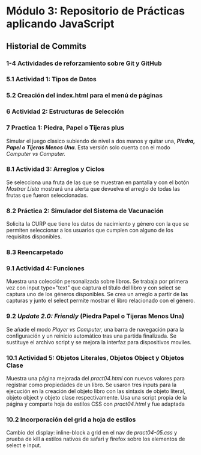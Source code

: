 # Módulo 3: Repositorio de Prácticas aplicando JavaScript

## Historial de Commits

### 1-4 Actividades de reforzamiento sobre Git y GitHub

### 5.1 Actividad 1: Tipos de Datos

### 5.2 Creación del index.html para el menú de páginas

### 6 Actividad 2: Estructuras de Selección

### 7 Practica 1: Piedra, Papel o Tijeras plus

Simular el juego clasico subiendo de nivel a dos manos y quitar una, ***Piedra, Papel o Tijeras Menos Una***. Esta versión solo cuenta con el modo _Computer vs Computer._

### 8.1 Actividad 3: Arreglos y Ciclos

Se selecciona una fruta de las que se muestran en pantalla y con el botón _Mostrar Lista_ mostrará una alerta que devuelva el arreglo de todas las frutas que fueron seleccionadas.

### 8.2 Práctica 2: Simulador del Sistema de Vacunación

Solicita la CURP que tiene los datos de nacimiento y género con la que se permiten seleccionar a los usuarios que cumplen con alguno de los requisitos disponibles.

### 8.3 Reencarpetado

### 9.1 Actividad 4: Funciones

Muestra una colección personalizada sobre libros. Se trabaja por primera vez con input type="text" que captura el título del libro y con select se captura uno de los géneros disponibles. Se crea un arreglo a partir de las capturas y junto el select permite mostrar el libro relacionado con el género.

### 9.2 _Update 2.0: Friendly_ (Piedra Papel o Tijeras Menos Una)

Se añade el modo _Player vs Computer,_ una barra de navegación para la configuración y un reinicio automático tras una partida finalizada. Se sustituye el archivo script y se mejora la interfaz para dispositivos moviles.

### 10.1 Actividad 5: Objetos Literales, Objetos Object y Objetos Clase

Muestra una página mejorada del _pract04.html_ con nuevos valores para registrar como propiedades de un libro. Se usaron tres inputs para la ejecución en la creación del objeto libro con las sintaxis de objeto literal, objeto object y objeto clase respectivamente. Usa una script propia de la página y comparte hoja de estilos CSS con _pract04.html_ y fue adaptada

### 10.2 Incorporación del grid a hoja de estilos

Cambio del display: inline-block a grid en el nav de _pract04-05.css_ y prueba de kill a estilos nativos de safari y firefox sobre los elementos de select e input.